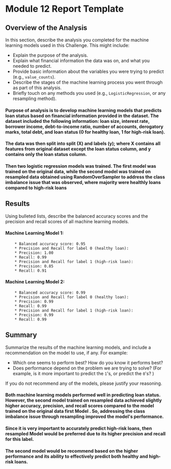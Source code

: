 # Module 12 Report Template

## Overview of the Analysis

In this section, describe the analysis you completed for the machine learning models used in this Challenge. This might include:

* Explain the purpose of the analysis.
* Explain what financial information the data was on, and what you needed to predict.
* Provide basic information about the variables you were trying to predict (e.g., `value_counts`).
* Describe the stages of the machine learning process you went through as part of this analysis.
* Briefly touch on any methods you used (e.g., `LogisticRegression`, or any resampling method).

#### Purpose of analysis is to develop machine learning models that predicts loan status based on financial information provided in the dataset. The dataset included the following information: loan size, interest rate, borrower income, debt-to-income ratio, number of accounts, derogatory marks, total debt, and loan status (0 for healthy loan, 1 for high-risk loan).

#### The data was then split into  split (X) and labels (y); where X contains all features from original dataset except the loan status column, and y contains only the loan status column.

#### Then two logistic regression models was trained. The first model was trained on the original data, while the second model was trained on resampled data obtained using RandomOverSampler to address the class imbalance issue that was observed, where majority were healthly loans compared to high-risk loans

## Results

Using bulleted lists, describe the balanced accuracy scores and the precision and recall scores of all machine learning models.

#### Machine Learning Model 1:

        * Balanced accuracy score: 0.95
        * Precision and Recall for label 0 (healthy loan):
        * Precision: 1.00
        * Recall: 0.99
        * Precision and Recall for label 1 (high-risk loan):
        * Precision: 0.85
        * Recall: 0.91

#### Machine Learning Model 2:

        * Balanced accuracy score: 0.99
        * Precision and Recall for label 0 (healthy loan):
        * Precision: 0.99
        * Recall: 0.99
        * Precision and Recall for label 1 (high-risk loan):
        * Precision: 0.99
        * Recall: 0.99

## Summary

Summarize the results of the machine learning models, and include a recommendation on the model to use, if any. For example:
* Which one seems to perform best? How do you know it performs best?
* Does performance depend on the problem we are trying to solve? (For example, is it more important to predict the `1`'s, or predict the `0`'s? )

If you do not recommend any of the models, please justify your reasoning.


#### Both machine learning models performed well in predicting loan status. However, the second model trained on resampled data achieved slightly higher accuracy, precision, and recall scores compared to the model trained on the original data first Model . So, addressing the class imbalance issue through resampling improved the model's performance.

#### Since it is very important to accurately predict high-risk loans, then resampled Model would be preferred due to its higher precision and recall for this label. 

#### The second model would be recommend based on the higher performance and its ability to effectively predict both healthy and high-risk loans.





